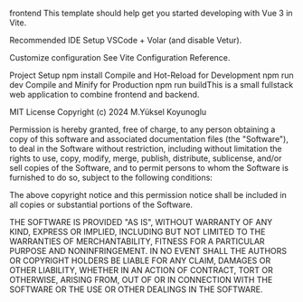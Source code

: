 frontend
This template should help get you started developing with Vue 3 in Vite.

Recommended IDE Setup
VSCode + Volar (and disable Vetur).

Customize configuration
See Vite Configuration Reference.

Project Setup
npm install
Compile and Hot-Reload for Development
npm run dev
Compile and Minify for Production
npm run buildThis is a small fullstack web application to combine frontend and backend.


MIT License
Copyright (c) 2024 M.Yüksel Koyunoglu

Permission is hereby granted, free of charge, to any person obtaining a copy of this software and associated documentation files (the "Software"), to deal in the Software without restriction, including without limitation the rights to use, copy, modify, merge, publish, distribute, sublicense, and/or sell copies of the Software, and to permit persons to whom the Software is furnished to do so, subject to the following conditions:

The above copyright notice and this permission notice shall be included in all copies or substantial portions of the Software.

THE SOFTWARE IS PROVIDED "AS IS", WITHOUT WARRANTY OF ANY KIND, EXPRESS OR IMPLIED, INCLUDING BUT NOT LIMITED TO THE WARRANTIES OF MERCHANTABILITY, FITNESS FOR A PARTICULAR PURPOSE AND NONINFRINGEMENT. IN NO EVENT SHALL THE AUTHORS OR COPYRIGHT HOLDERS BE LIABLE FOR ANY CLAIM, DAMAGES OR OTHER LIABILITY, WHETHER IN AN ACTION OF CONTRACT, TORT OR OTHERWISE, ARISING FROM, OUT OF OR IN CONNECTION WITH THE SOFTWARE OR THE USE OR OTHER DEALINGS IN THE SOFTWARE.
